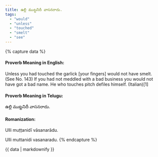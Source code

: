 ```yaml
---
title: ఉల్లి ముట్టనిదీ వాసనరాదు.
tags:
  - "would"
  - "unless"
  - "touched"
  - "smelt"
  - "see"
---
```


{% capture data %}
#### Proverb Meaning in English:
Unless you had touched the garlick [your fingers] would not have smelt.
(See No. 143)
If you had not meddled with a bad business you would not have got a bad name.
He who touches pitch defiles himself. (Italian)[1]

#### Proverb Meaning in Telugu:
ఉల్లి ముట్టనిదీ వాసనరాదు.

#### Romanization:
Ulli muṭṭanidī vāsanarādu.

Ulli muttanidi vasanaradu.
{% endcapture %}

{{ data | markdownify }}

